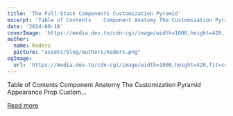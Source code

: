 ```yaml
---
title: 'The Full-Stack Components Customization Pyramid'
excerpt: 'Table of Contents    Component Anatomy The Customization Pyramid Appearance Prop Custom...'
date: '2024-09-18'
coverImage: 'https://media.dev.to/cdn-cgi/image/width=1000,height=420,fit=cover,gravity=auto,format=auto/https%3A%2F%2Fdev-to-uploads.s3.amazonaws.com%2Fuploads%2Farticles%2Flyws6pfstrtb620f4cx0.png'
author:
  name: Koders
  picture: "assets/blog/authors/koders.png"
ogImage:
  url: 'https://media.dev.to/cdn-cgi/image/width=1000,height=420,fit=cover,gravity=auto,format=auto/https%3A%2F%2Fdev-to-uploads.s3.amazonaws.com%2Fuploads%2Farticles%2Flyws6pfstrtb620f4cx0.png'
---
```


Table of Contents    Component Anatomy The Customization Pyramid Appearance Prop Custom...

[Read more](https://dev.to/novu/the-full-stack-components-customization-pyramid-5e72)
